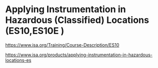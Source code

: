 # Applying Instrumentation in Hazardous (Classified) Locations (ES10,ES10E )

https://www.isa.org/Training/Course-Description/ES10

https://www.isa.org/products/applying-instrumentation-in-hazardous-locations-es